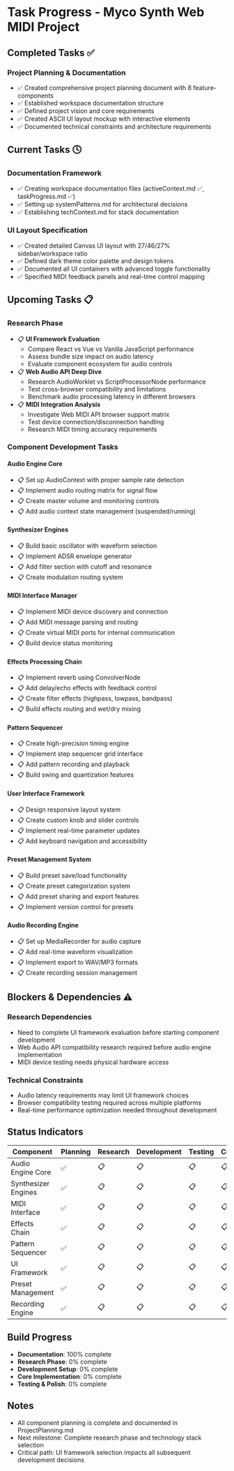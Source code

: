 # Task Progress - Myco Synth Web MIDI Project

## Completed Tasks ✅

### Project Planning & Documentation
- ✅ Created comprehensive project planning document with 8 feature-components
- ✅ Established workspace documentation structure
- ✅ Defined project vision and core requirements
- ✅ Created ASCII UI layout mockup with interactive elements
- ✅ Documented technical constraints and architecture requirements

## Current Tasks 🕓

### Documentation Framework
- ✅ Creating workspace documentation files (activeContext.md ✅, taskProgress.md ✅)
- ✅ Setting up systemPatterns.md for architectural decisions
- ✅ Establishing techContext.md for stack documentation

### UI Layout Specification
- ✅ Created detailed Canvas UI layout with 27/46/27% sidebar/workspace ratio
- ✅ Defined dark theme color palette and design tokens
- ✅ Documented all UI containers with advanced toggle functionality
- ✅ Specified MIDI feedback panels and real-time control mapping

## Upcoming Tasks 📋

### Research Phase
- 📋 **UI Framework Evaluation**
  - Compare React vs Vue vs Vanilla JavaScript performance
  - Assess bundle size impact on audio latency
  - Evaluate component ecosystem for audio controls
- 📋 **Web Audio API Deep Dive**
  - Research AudioWorklet vs ScriptProcessorNode performance
  - Test cross-browser compatibility and limitations
  - Benchmark audio processing latency in different browsers
- 📋 **MIDI Integration Analysis**
  - Investigate Web MIDI API browser support matrix
  - Test device connection/disconnection handling
  - Research MIDI timing accuracy requirements

### Component Development Tasks

#### Audio Engine Core
- 📋 Set up AudioContext with proper sample rate detection
- 📋 Implement audio routing matrix for signal flow
- 📋 Create master volume and monitoring controls
- 📋 Add audio context state management (suspended/running)

#### Synthesizer Engines
- 📋 Build basic oscillator with waveform selection
- 📋 Implement ADSR envelope generator
- 📋 Add filter section with cutoff and resonance
- 📋 Create modulation routing system

#### MIDI Interface Manager
- 📋 Implement MIDI device discovery and connection
- 📋 Add MIDI message parsing and routing
- 📋 Create virtual MIDI ports for internal communication
- 📋 Build device status monitoring

#### Effects Processing Chain
- 📋 Implement reverb using ConvolverNode
- 📋 Add delay/echo effects with feedback control
- 📋 Create filter effects (highpass, lowpass, bandpass)
- 📋 Build effects routing and wet/dry mixing

#### Pattern Sequencer
- 📋 Create high-precision timing engine
- 📋 Implement step sequencer grid interface
- 📋 Add pattern recording and playback
- 📋 Build swing and quantization features

#### User Interface Framework
- 📋 Design responsive layout system
- 📋 Create custom knob and slider controls
- 📋 Implement real-time parameter updates
- 📋 Add keyboard navigation and accessibility

#### Preset Management System
- 📋 Build preset save/load functionality
- 📋 Create preset categorization system
- 📋 Add preset sharing and export features
- 📋 Implement version control for presets

#### Audio Recording Engine
- 📋 Set up MediaRecorder for audio capture
- 📋 Add real-time waveform visualization
- 📋 Implement export to WAV/MP3 formats
- 📋 Create recording session management

## Blockers & Dependencies ⚠️

### Research Dependencies
- Need to complete UI framework evaluation before starting component development
- Web Audio API compatibility research required before audio engine implementation
- MIDI device testing needs physical hardware access

### Technical Constraints
- Audio latency requirements may limit UI framework choices
- Browser compatibility testing required across multiple platforms
- Real-time performance optimization needed throughout development

## Status Indicators

| Component | Planning | Research | Development | Testing | Complete |
|-----------|----------|----------|-------------|---------|----------|
| Audio Engine Core | ✅ | 📋 | 📋 | 📋 | 📋 |
| Synthesizer Engines | ✅ | 📋 | 📋 | 📋 | 📋 |
| MIDI Interface | ✅ | 📋 | 📋 | 📋 | 📋 |
| Effects Chain | ✅ | 📋 | 📋 | 📋 | 📋 |
| Pattern Sequencer | ✅ | 📋 | 📋 | 📋 | 📋 |
| UI Framework | ✅ | 📋 | 📋 | 📋 | 📋 |
| Preset Management | ✅ | 📋 | 📋 | 📋 | 📋 |
| Recording Engine | ✅ | 📋 | 📋 | 📋 | 📋 |

## Build Progress
- **Documentation**: 100% complete
- **Research Phase**: 0% complete
- **Development Setup**: 0% complete
- **Core Implementation**: 0% complete
- **Testing & Polish**: 0% complete

## Notes
- All component planning is complete and documented in ProjectPlanning.md
- Next milestone: Complete research phase and technology stack selection
- Critical path: UI framework selection impacts all subsequent development decisions
